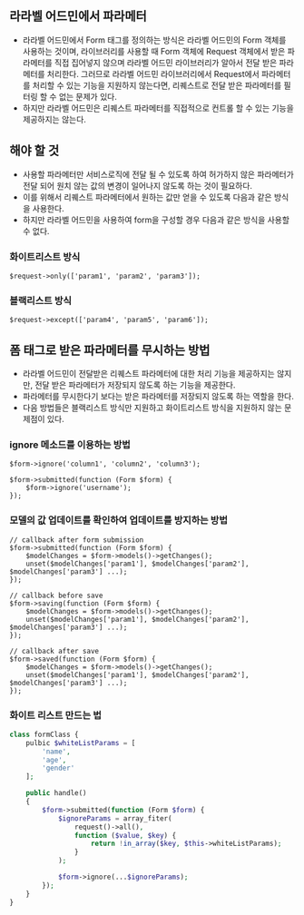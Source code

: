 ## 라라벨 어드민에서 파라메터
- 라라벨 어드민에서 Form 태그를 정의하는 방식은 라라벨 어드민의 Form 객체를 사용하는 것이며, 라이브러리를 사용할 때 Form 객체에 Request 객체에서 받은 파라메터를 직접 집어넣지 않으며 라라벨 어드민 라이브러리가 알아서 전달 받은 파라메터를 처리한다. 그러므로 라라벨 어드민 라이브러리에서 Request에서 파라메터를 처리할 수 있는 기능을 지원하지 않는다면, 리퀘스트로 전달 받은 파라메터를 필터링 할 수 없는 문제가 있다.
- 하지만 라라벨 어드민은 리퀘스트 파라메터를 직접적으로 컨트롤 할 수 있는 기능을 제공하지는 않는다.

## 해야 할 것
- 사용할 파라메터만 서비스로직에 전달 될 수 있도록 하여 허가하지 않은 파라메터가 전달 되어 원치 않는 값의 변경이 일어나지 않도록 하는 것이 필요하다.
- 이를 위해서 리퀘스트 파라메터에서 원하는 값만 얻을 수 있도록 다음과 같은 방식을 사용한다.
- 하지만 라라벨 어드민을 사용하여 form을 구성할 경우 다음과 같은 방식을 사용할 수 없다.

### 화이트리스트 방식
```
$request->only(['param1', 'param2', 'param3']);
```
### 블랙리스트 방식
```
$request->except(['param4', 'param5', 'param6']);
```

## 폼 태그로 받은 파라메터를 무시하는 방법
- 라라벨 어드민이 전달받은 리퀘스트 파라메터에 대한 처리 기능을 제공하지는 않지만, 전달 받은 파라메터가 저장되지 않도록 하는 기능을 제공한다.
- 파라메터를 무시한다기 보다는 받은 파라메터를 저장되지 않도록 하는 역할을 한다.
- 다음 방법들은 블랙리스트 방식만 지원하고 화이트리스트 방식을 지원하지 않는 문제점이 있다.

### ignore 메소드를 이용하는 방법
```
$form->ignore('column1', 'column2', 'column3');
```
```
$form->submitted(function (Form $form) {
    $form->ignore('username');
});
```

### 모델의 값 업데이트를 확인하여 업데이트를 방지하는 방법
```
// callback after form submission
$form->submitted(function (Form $form) {
    $modelChanges = $form->models()->getChanges();
    unset($modelChanges['param1'], $modelChanges['param2'], $modelChanges['param3'] ...);
});
```

```
// callback before save
$form->saving(function (Form $form) {
    $modelChanges = $form->models()->getChanges();
    unset($modelChanges['param1'], $modelChanges['param2'], $modelChanges['param3'] ...);
});
```

```
// callback after save
$form->saved(function (Form $form) {
    $modelChanges = $form->models()->getChanges();
    unset($modelChanges['param1'], $modelChanges['param2'], $modelChanges['param3'] ...);
});
```

### 화이트 리스트 만드는 법
```php
class formClass {
    pulbic $whiteListParams = [
        'name',
        'age',
        'gender'
    ];

    public handle()
    {
        $form->submitted(function (Form $form) {
            $ignoreParams = array_fiter(
                request()->all(), 
                function ($value, $key) {
                    return !in_array($key, $this->whiteListParams);
                }
            );

            $form->ignore(...$ignoreParams);
        });
    }
}
```
